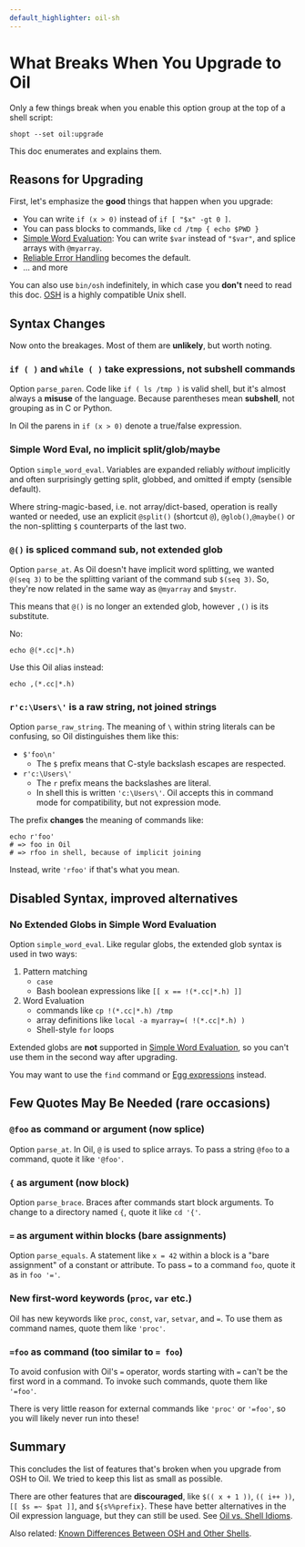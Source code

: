 ```yaml
---
default_highlighter: oil-sh
---
```


What Breaks When You Upgrade to Oil
===================================

Only a few things break when you enable this option group at the top of a shell script:

    shopt --set oil:upgrade

This doc enumerates and explains them.

<div id="toc">
</div>

## Reasons for Upgrading

First, let's emphasize the **good** things that happen when you upgrade:

- You can write `if (x > 0)` instead of `if [ "$x" -gt 0 ]`.
- You can pass blocks to commands, like `cd /tmp { echo $PWD }`
- [Simple Word Evaluation](simple-word-eval.html): You can write `$var` instead
  of `"$var"`, and splice arrays with `@myarray`.
- [Reliable Error Handling](error-handling.html) becomes the default.
- ... and more

You can also use `bin/osh` indefinitely, in which case you **don't** need to
read this doc.  [OSH]($xref:osh-language) is a highly compatible Unix shell.

## Syntax Changes

Now onto the breakages.  Most of them are **unlikely**, but worth noting.

### `if ( )` and `while ( )` take expressions, not subshell commands

Option `parse_paren`.  Code like `if ( ls /tmp )` is valid shell, but it's almost always a **misuse**
of the language.  Because parentheses mean **subshell**, not grouping as in C or
Python.

In Oil the parens in `if (x > 0)` denote a true/false expression.


### Simple Word Eval, no implicit split/glob/maybe

Option `simple_word_eval`.  Variables are expanded reliably *without* implicitly and often surprisingly getting
split, globbed, and omitted if empty (sensible default).

Where string-magic-based, i.e. not array/dict-based, operation is really wanted or needed,
use an explicit `@split()` (shortcut `@`), `@glob()`,`@maybe()` or the non-splitting `$` counterparts of the last two.


### `@()` is spliced command sub, not extended glob 

Option `parse_at`.  As Oil doesn't have implicit word splitting, we wanted `@(seq 3)` to be the splitting
variant of the command sub `$(seq 3)`.  So, they're now related in the same way as `@myarray`
and `$mystr`.

This means that `@()` is no longer an extended glob, however `,()` is its substitute.

No:

    echo @(*.cc|*.h)

Use this Oil alias instead:

    echo ,(*.cc|*.h)


### `r'c:\Users\'` is a raw string, not joined strings

Option `parse_raw_string`.  The meaning of `\` within string literals can be confusing, so Oil
distinguishes them like this:

- `$'foo\n'` 
  - The `$` prefix means that C-style backslash escapes are respected.
- `r'c:\Users\'` 
  - The `r` prefix means the backslashes are literal.
  - In shell this is written `'c:\Users\'`.  Oil accepts this in command mode
    for compatibility, but not expression mode.

The prefix **changes** the meaning of commands like:

    echo r'foo'
    # => foo in Oil
    # => rfoo in shell, because of implicit joining

Instead, write `'rfoo'` if that's what you mean.



## Disabled Syntax, improved alternatives

### No Extended Globs in Simple Word Evaluation

Option `simple_word_eval`.  Like regular globs, the extended glob syntax is used in two ways:

1. Pattern matching 
   - `case` 
   - Bash boolean expressions like `[[ x == !(*.cc|*.h) ]]`
2. Word Evaluation
   - commands like `cp !(*.cc|*.h) /tmp`
   - array definitions like `local -a myarray=( !(*.cc|*.h) )`
   - Shell-style `for` loops

Extended globs are **not** supported in [Simple Word
Evaluation](simple-word-eval.html), so you can't use them in the second way
after upgrading.

You may want to use the `find` command or [Egg expressions](eggex.html)
instead.


## Few Quotes May Be Needed (rare occasions)

### `@foo` as command or argument (now splice)

Option `parse_at`.  In Oil, `@` is used to splice arrays.  To pass a string
`@foo` to a command, quote it like `'@foo'`.

### `{` as argument (now block)

Option `parse_brace`.  Braces after commands start block arguments.  To change
to a directory named `{`, quote it like `cd '{'`.

### `=` as argument within blocks (bare assignments)

Option `parse_equals`.  A statement like `x = 42` within a block is a "bare assignment" of a constant or
attribute.  To pass `=` to a command `foo`, quote it as in `foo '='`.

### New first-word keywords (`proc`, `var` etc.)

Oil has new keywords like `proc`, `const`, `var`, `setvar`, and `=`.  To use them
as command names, quote them like `'proc'`.

### `=foo` as command (too similar to `= foo`)

To avoid confusion with Oil's `=` operator, words starting with `=` can't be the first word in a command.
To invoke such commands, quote them like `'=foo'`.

There is very little reason for external commands like `'proc'` or `'=foo'`, so you
will likely never run into these!




## Summary

This concludes the list of features that's broken when you upgrade from OSH to
Oil.  We tried to keep this list as small as possible.

There are other features that are **discouraged**, like `$(( x + 1 ))`, `(( i++
))`, `[[ $s =~ $pat ]]`, and `${s%%prefix}`.  These have better alternatives in
the Oil expression language, but they can still be used.  See [Oil vs. Shell
Idioms](idioms.html).

Also related: [Known Differences Between OSH and Other
Shells](known-differences.html).


